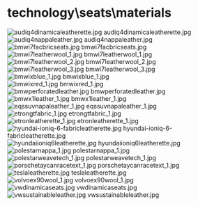 <h1>technology\seats\materials</h1>
<div class="container text-center">
<div class="row">
<div class="col col-lg-2 col-6">
<img src="https://media.evkx.net/multimedia/technology/seats/materials/audiq4dinamicaleatherette_xst.jpg" class="img-thumbnail" alt="audiq4dinamicaleatherette.jpg">
audiq4dinamicaleatherette.jpg
</div>
<div class="col col-lg-2 col-6">
<img src="https://media.evkx.net/multimedia/technology/seats/materials/audiq4nappaleather_xst.jpg" class="img-thumbnail" alt="audiq4nappaleather.jpg">
audiq4nappaleather.jpg
</div>
<div class="col col-lg-2 col-6">
<img src="https://media.evkx.net/multimedia/technology/seats/materials/bmwi7facbricseats_xst.jpg" class="img-thumbnail" alt="bmwi7facbricseats.jpg">
bmwi7facbricseats.jpg
</div>
<div class="col col-lg-2 col-6">
<img src="https://media.evkx.net/multimedia/technology/seats/materials/bmwi7leatherwool_1_xst.jpg" class="img-thumbnail" alt="bmwi7leatherwool_1.jpg">
bmwi7leatherwool_1.jpg
</div>
<div class="col col-lg-2 col-6">
<img src="https://media.evkx.net/multimedia/technology/seats/materials/bmwi7leatherwool_2_xst.jpg" class="img-thumbnail" alt="bmwi7leatherwool_2.jpg">
bmwi7leatherwool_2.jpg
</div>
<div class="col col-lg-2 col-6">
<img src="https://media.evkx.net/multimedia/technology/seats/materials/bmwi7leatherwool_3_xst.jpg" class="img-thumbnail" alt="bmwi7leatherwool_3.jpg">
bmwi7leatherwool_3.jpg
</div>
<div class="col col-lg-2 col-6">
<img src="https://media.evkx.net/multimedia/technology/seats/materials/bmwixblue_1_xst.jpg" class="img-thumbnail" alt="bmwixblue_1.jpg">
bmwixblue_1.jpg
</div>
<div class="col col-lg-2 col-6">
<img src="https://media.evkx.net/multimedia/technology/seats/materials/bmwixred_1_xst.jpg" class="img-thumbnail" alt="bmwixred_1.jpg">
bmwixred_1.jpg
</div>
<div class="col col-lg-2 col-6">
<img src="https://media.evkx.net/multimedia/technology/seats/materials/bmwperforatedleather_xst.jpg" class="img-thumbnail" alt="bmwperforatedleather.jpg">
bmwperforatedleather.jpg
</div>
<div class="col col-lg-2 col-6">
<img src="https://media.evkx.net/multimedia/technology/seats/materials/bmwx1leather_1_xst.jpg" class="img-thumbnail" alt="bmwx1leather_1.jpg">
bmwx1leather_1.jpg
</div>
<div class="col col-lg-2 col-6">
<img src="https://media.evkx.net/multimedia/technology/seats/materials/eqssuvnapaleather_1_xst.jpg" class="img-thumbnail" alt="eqssuvnapaleather_1.jpg">
eqssuvnapaleather_1.jpg
</div>
<div class="col col-lg-2 col-6">
<img src="https://media.evkx.net/multimedia/technology/seats/materials/etrongtfabric_1_xst.jpg" class="img-thumbnail" alt="etrongtfabric_1.jpg">
etrongtfabric_1.jpg
</div>
<div class="col col-lg-2 col-6">
<img src="https://media.evkx.net/multimedia/technology/seats/materials/etronleatherette_1_xst.jpg" class="img-thumbnail" alt="etronleatherette_1.jpg">
etronleatherette_1.jpg
</div>
<div class="col col-lg-2 col-6">
<img src="https://media.evkx.net/multimedia/technology/seats/materials/hyundai-ioniq-6-fabricleatherette_xst.jpg" class="img-thumbnail" alt="hyundai-ioniq-6-fabricleatherette.jpg">
hyundai-ioniq-6-fabricleatherette.jpg
</div>
<div class="col col-lg-2 col-6">
<img src="https://media.evkx.net/multimedia/technology/seats/materials/hyundaiioniq6leatherette_xst.jpg" class="img-thumbnail" alt="hyundaiioniq6leatherette.jpg">
hyundaiioniq6leatherette.jpg
</div>
<div class="col col-lg-2 col-6">
<img src="https://media.evkx.net/multimedia/technology/seats/materials/polestarnappa_1_xst.jpg" class="img-thumbnail" alt="polestarnappa_1.jpg">
polestarnappa_1.jpg
</div>
<div class="col col-lg-2 col-6">
<img src="https://media.evkx.net/multimedia/technology/seats/materials/polestarweavetech_1_xst.jpg" class="img-thumbnail" alt="polestarweavetech_1.jpg">
polestarweavetech_1.jpg
</div>
<div class="col col-lg-2 col-6">
<img src="https://media.evkx.net/multimedia/technology/seats/materials/porschetaycanracetext_1_xst.jpg" class="img-thumbnail" alt="porschetaycanracetext_1.jpg">
porschetaycanracetext_1.jpg
</div>
<div class="col col-lg-2 col-6">
<img src="https://media.evkx.net/multimedia/technology/seats/materials/teslaleatherette_xst.jpg" class="img-thumbnail" alt="teslaleatherette.jpg">
teslaleatherette.jpg
</div>
<div class="col col-lg-2 col-6">
<img src="https://media.evkx.net/multimedia/technology/seats/materials/volvoex90wool_1_xst.jpg" class="img-thumbnail" alt="volvoex90wool_1.jpg">
volvoex90wool_1.jpg
</div>
<div class="col col-lg-2 col-6">
<img src="https://media.evkx.net/multimedia/technology/seats/materials/vwdinamicaseats_xst.jpg" class="img-thumbnail" alt="vwdinamicaseats.jpg">
vwdinamicaseats.jpg
</div>
<div class="col col-lg-2 col-6">
<img src="https://media.evkx.net/multimedia/technology/seats/materials/vwsustainableleather_xst.jpg" class="img-thumbnail" alt="vwsustainableleather.jpg">
vwsustainableleather.jpg
</div>
</div>
</div>
